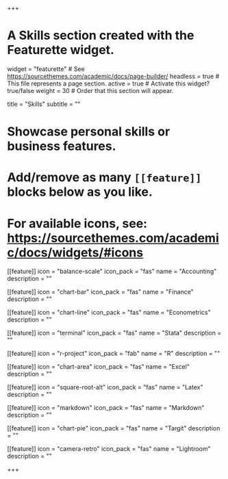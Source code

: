 +++
# A Skills section created with the Featurette widget.
widget = "featurette"  # See https://sourcethemes.com/academic/docs/page-builder/
headless = true  # This file represents a page section.
active = true  # Activate this widget? true/false
weight = 30  # Order that this section will appear.

title = "Skills"
subtitle = ""

# Showcase personal skills or business features.
# 
# Add/remove as many `[[feature]]` blocks below as you like.
# 
# For available icons, see: https://sourcethemes.com/academic/docs/widgets/#icons


[[feature]]
  icon = "balance-scale"
  icon_pack = "fas"
  name = "Accounting"
  description = ""  

[[feature]]
  icon = "chart-bar"
  icon_pack = "fas"
  name = "Finance"
  description = ""    

[[feature]]
  icon = "chart-line"
  icon_pack = "fas"
  name = "Econometrics"
  description = ""  
  
[[feature]]
  icon = "terminal"
  icon_pack = "fas"
  name = "Stata"
  description = ""

[[feature]]
  icon = "r-project"
  icon_pack = "fab"
  name = "R"
  description = ""

[[feature]]
  icon = "chart-area"
  icon_pack = "fas"
  name = "Excel"
  description = ""

[[feature]]
  icon = "square-root-alt"
  icon_pack = "fas"
  name = "Latex"
  description = ""

[[feature]]
  icon = "markdown"
  icon_pack = "fas"
  name = "Markdown"
  description = ""

[[feature]]
  icon = "chart-pie"
  icon_pack = "fas"
  name = "Targit"
  description = ""

[[feature]]
  icon = "camera-retro"
  icon_pack = "fas"
  name = "Lightroom"
  description = ""


+++
